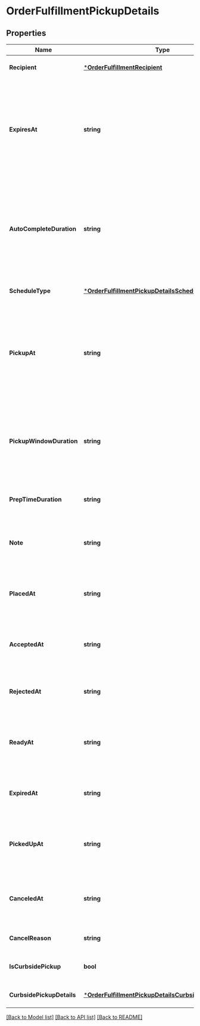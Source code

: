 # OrderFulfillmentPickupDetails

## Properties
Name | Type | Description | Notes
------------ | ------------- | ------------- | -------------
**Recipient** | [***OrderFulfillmentRecipient**](OrderFulfillmentRecipient.md) |  | [optional] [default to null]
**ExpiresAt** | **string** | The [timestamp](#workingwithdates) indicating when this fulfillment will expire if it is not accepted. Must be in RFC 3339 format e.g., \&quot;2016-09-04T23:59:33.123Z\&quot;. Expiration time can only be set up to 7 days in the future. If &#x60;expires_at&#x60; is not set, this pickup fulfillment will be automatically accepted when placed. | [optional] [default to null]
**AutoCompleteDuration** | **string** | The duration of time after which an open and accepted pickup fulfillment will automatically move to the &#x60;COMPLETED&#x60; state. Must be in RFC3339 duration format e.g., \&quot;P1W3D\&quot;.  If not set, this pickup fulfillment will remain accepted until it is canceled or completed. | [optional] [default to null]
**ScheduleType** | [***OrderFulfillmentPickupDetailsScheduleType**](OrderFulfillmentPickupDetailsScheduleType.md) |  | [optional] [default to null]
**PickupAt** | **string** | The [timestamp](#workingwithdates) that represents the start of the pickup window. Must be in RFC3339 timestamp format, e.g., \&quot;2016-09-04T23:59:33.123Z\&quot;. For fulfillments with the schedule type &#x60;ASAP&#x60;, this is automatically set to the current time plus the expected duration to prepare the fulfillment. | [optional] [default to null]
**PickupWindowDuration** | **string** | The window of time in which the order should be picked up after the &#x60;pickup_at&#x60; timestamp. Must be in RFC3339 duration format, e.g., \&quot;P1W3D\&quot;. Can be used as an informational guideline for merchants. | [optional] [default to null]
**PrepTimeDuration** | **string** | The duration of time it takes to prepare this fulfillment. Must be in RFC3339 duration format, e.g., \&quot;P1W3D\&quot;. | [optional] [default to null]
**Note** | **string** | A note meant to provide additional instructions about the pickup fulfillment displayed in the Square Point of Sale and set by the API. | [optional] [default to null]
**PlacedAt** | **string** | The [timestamp](#workingwithdates) indicating when the fulfillment was placed. Must be in RFC3339 timestamp format, e.g., \&quot;2016-09-04T23:59:33.123Z\&quot;. | [optional] [default to null]
**AcceptedAt** | **string** | The [timestamp](#workingwithdates) indicating when the fulfillment was accepted. In RFC3339 timestamp format, e.g., \&quot;2016-09-04T23:59:33.123Z\&quot;. | [optional] [default to null]
**RejectedAt** | **string** | The [timestamp](#workingwithdates) indicating when the fulfillment was rejected. In RFC3339 timestamp format, e.g., \&quot;2016-09-04T23:59:33.123Z\&quot;. | [optional] [default to null]
**ReadyAt** | **string** | The [timestamp](#workingwithdates) indicating when the fulfillment is marked as ready for pickup. In RFC3339 timestamp format, e.g., \&quot;2016-09-04T23:59:33.123Z\&quot;. | [optional] [default to null]
**ExpiredAt** | **string** | The [timestamp](#workingwithdates) indicating when the fulfillment expired. In RFC3339 timestamp format, e.g., \&quot;2016-09-04T23:59:33.123Z\&quot;. | [optional] [default to null]
**PickedUpAt** | **string** | The [timestamp](#workingwithdates) indicating when the fulfillment was picked up by the recipient. In RFC3339 timestamp format, e.g., \&quot;2016-09-04T23:59:33.123Z\&quot;. | [optional] [default to null]
**CanceledAt** | **string** | The [timestamp](#workingwithdates) in RFC3339 timestamp format, e.g., \&quot;2016-09-04T23:59:33.123Z\&quot;, indicating when the fulfillment was canceled. | [optional] [default to null]
**CancelReason** | **string** | A description of why the pickup was canceled. Max length: 100 characters. | [optional] [default to null]
**IsCurbsidePickup** | **bool** | If true, indicates this pickup order is for curbside pickup, not in-store pickup. | [optional] [default to null]
**CurbsidePickupDetails** | [***OrderFulfillmentPickupDetailsCurbsidePickupDetails**](OrderFulfillmentPickupDetailsCurbsidePickupDetails.md) |  | [optional] [default to null]

[[Back to Model list]](../README.md#documentation-for-models) [[Back to API list]](../README.md#documentation-for-api-endpoints) [[Back to README]](../README.md)

